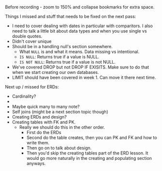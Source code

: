 



Before recording - zoom to 150% and collapse bookmarks for extra space.


Things I missed and stuff that needs to be fixed on the next pass:
- I need to cover dealing with dates in particular with comparitors. I also need to talk a little bit about data types and when you use single vs double quotes.
- Didn't cover unique
- Should be in a handling null's section somewhere. 
	- What `NULL` is and what it means. Data missing vs intentional.
	- `IS NULL`: Returns true if a value is NULL.
	- `IS NOT NULL`: Returns true if a value is not NULL.
- We've covered DROP but not DROP IF EXISITS. Make sure to do that when we start creating our own databases.
- LIMIT should have been covered in week 1. Can move it there next time.



Next up / missed for ERDs:
- Cardinality?
- 
- Maybe quick many to many note?
- Self joins (might be a next section topic though)
- Creating ERDs and design?
- Creating tables with FK and PK.
	- Really we should do this in the other order.
		- First do the ERDs
		- Second do the table creates, then you can PK and FK and how to write them.
		- Then go on to talk about design.
		- Then you'd skip the creating tables part of the ERD lesson. It would go more naturally in the creating and populating section anyways.